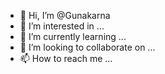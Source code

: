 - 👋 Hi, I’m @Gunakarna
- 👀 I’m interested in ...
- 🌱 I’m currently learning ...
- 💞️ I’m looking to collaborate on ...
- 📫 How to reach me ...

<!---
Gunakarna/Gunakarna is a ✨ special ✨ repository because its `README.md` (this file) appears on your GitHub profile.
You can click the Preview link to take a look at your changes.
--->
